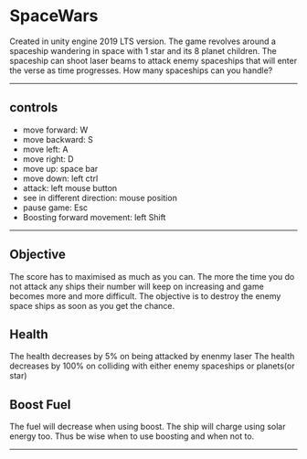 # SpaceWars

Created in unity engine 2019 LTS version. The game revolves around a spaceship wandering in space with 1 star and its 8 planet children. The spaceship can shoot laser beams to attack enemy spaceships that will enter the verse as time progresses. How many spaceships can you handle?

---

## controls

- move forward: W
- move backward: S
- move left: A
- move right: D
- move up: space bar
- move down: left ctrl
- attack: left mouse button
- see in different direction: mouse position
- pause game: Esc
- Boosting forward movement: left Shift

---

## Objective

The score has to maximised as much as you can. The more the time you do not attack any ships their number will keep on increasing and game becomes more and more difficult.
The objective is to destroy the enemy space ships as soon as you get the chance.

## Health

The health decreases by 5% on being attacked by enenmy laser
The health decreases by 100% on colliding with either enemy spaceships or planets(or star)

## Boost Fuel

The fuel will decrease when using boost. The ship will charge using solar energy too. Thus be wise when to use boosting and when not to.

--------
